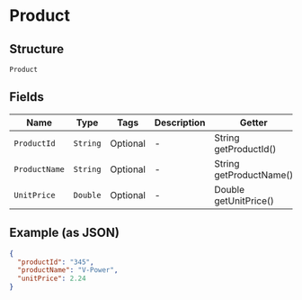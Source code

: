 
# Product

## Structure

`Product`

## Fields

| Name | Type | Tags | Description | Getter | Setter |
|  --- | --- | --- | --- | --- | --- |
| `ProductId` | `String` | Optional | - | String getProductId() | setProductId(String productId) |
| `ProductName` | `String` | Optional | - | String getProductName() | setProductName(String productName) |
| `UnitPrice` | `Double` | Optional | - | Double getUnitPrice() | setUnitPrice(Double unitPrice) |

## Example (as JSON)

```json
{
  "productId": "345",
  "productName": "V-Power",
  "unitPrice": 2.24
}
```

